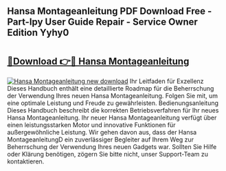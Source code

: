 ## Hansa Montageanleitung PDF Download Free - Part-Ipy User Guide Repair - Service Owner Edition Yyhy0

# <h2><a href="http://df6j5w.blite.top/?on=Hansa+Montageanleitung">🔗Download 👉🔴 Hansa Montageanleitung</a></h2>

[![Hansa Montageanleitung new download](https://i.imgur.com/lujVjoI.png)](http://df6j5w.blite.top/?on=Hansa+Montageanleitung)
Ihr Leitfaden für Exzellenz Dieses Handbuch enthält eine detaillierte Roadmap für die Beherrschung der Verwendung Ihres neuen Hansa Montageanleitung. Folgen Sie mit, um eine optimale Leistung und Freude zu gewährleisten. Bedienungsanleitung Dieses Handbuch beschreibt die korrekten Betriebsverfahren für Ihr neues Hansa Montageanleitung. Ihr neuer Hansa Montageanleitung verfügt über einen leistungsstarken Motor und innovative Funktionen für außergewöhnliche Leistung. Wir gehen davon aus, dass der Hansa MontageanleitungD ein zuverlässiger Begleiter auf Ihrem Weg zur Beherrschung der Verwendung Ihres neuen Gadgets war. Sollten Sie Hilfe oder Klärung benötigen, zögern Sie bitte nicht, unser Support-Team zu kontaktieren.

